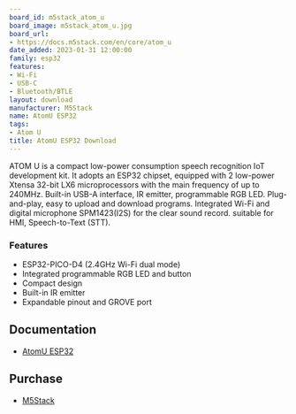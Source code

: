 ```yaml
---
board_id: m5stack_atom_u
board_image: m5stack_atom_u.jpg
board_url:
- https://docs.m5stack.com/en/core/atom_u
date_added: 2023-01-31 12:00:00
family: esp32
features:
- Wi-Fi
- USB-C
- Bluetooth/BTLE
layout: download
manufacturer: M5Stack
name: AtomU ESP32
tags:
- Atom U
title: AtomU ESP32 Download
---
```


ATOM U is a compact low-power consumption speech recognition IoT development kit. It adopts an ESP32 chipset, equipped with 2 low-power Xtensa 32-bit LX6 microprocessors with the main frequency of up to 240MHz. Built-in USB-A interface, IR emitter, programmable RGB LED. Plug-and-play, easy to upload and download programs. Integrated Wi-Fi and digital microphone SPM1423(I2S) for the clear sound record. suitable for HMI, Speech-to-Text (STT).

### Features
- ESP32-PICO-D4 (2.4GHz Wi-Fi dual mode)
- Integrated programmable RGB LED and button
- Compact design
- Built-in IR emitter
- Expandable pinout and GROVE port

## Documentation

* [AtomU ESP32](https://docs.m5stack.com/en/core/atom_u)

## Purchase

* [M5Stack](https://shop.m5stack.com/collections/m5-controllers/products/atomu-esp32-development-kit-with-usb-a)
